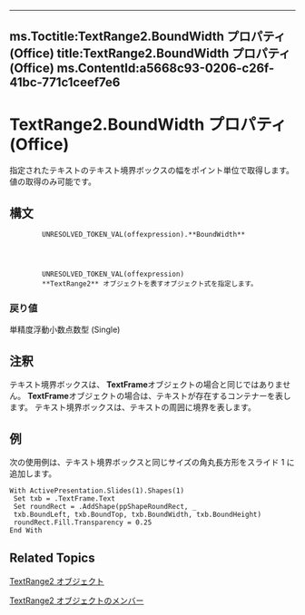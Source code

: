 

---
ms.Toctitle:TextRange2.BoundWidth プロパティ (Office)
title:TextRange2.BoundWidth プロパティ (Office)
ms.ContentId:a5668c93-0206-c26f-41bc-771c1ceef7e6
---
# TextRange2.BoundWidth プロパティ (Office)




指定されたテキストのテキスト境界ボックスの幅をポイント単位で取得します。値の取得のみ可能です。

## 構文

            UNRESOLVED_TOKEN_VAL(offexpression).**BoundWidth**




            UNRESOLVED_TOKEN_VAL(offexpression)
            **TextRange2** オブジェクトを表すオブジェクト式を指定します。

### 戻り値
単精度浮動小数点数型 (Single)





## 注釈
テキスト境界ボックスは、 **TextFrame**オブジェクトの場合と同じではありません。 **TextFrame**オブジェクトの場合は、テキストが存在するコンテナーを表します。 テキスト境界ボックスは、テキストの周囲に境界を表します。



## 例
次の使用例は、テキスト境界ボックスと同じサイズの角丸長方形をスライド 1 に追加します。

```vba
With ActivePresentation.Slides(1).Shapes(1) 
 Set txb = .TextFrame.Text 
 Set roundRect = .AddShape(ppShapeRoundRect, _ 
 txb.BoundLeft, txb.BoundTop, txb.BoundWidth, txb.BoundHeight) 
 roundRect.Fill.Transparency = 0.25 
End With 

```




## Related Topics

[TextRange2 オブジェクト](a6a59c9b-9b64-c1e2-2e98-a1f99025c877.md)

[TextRange2 オブジェクトのメンバー](26daffff-b9ef-fd94-f5b7-ed3a09840cb6.md)




